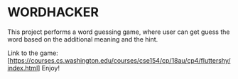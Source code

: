 # WORDHACKER

This project performs a word guessing game, where user can get guess the word based on the additional meaning and the hint.

Link to the game: [https://courses.cs.washington.edu/courses/cse154/cp/18au/cp4/fluttershy/index.html]
Enjoy!
